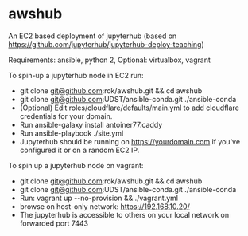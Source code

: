 # awshub
An EC2 based deployment of jupyterhub (based on https://github.com/jupyterhub/jupyterhub-deploy-teaching)

Requirements: ansible, python 2,
Optional: virtualbox, vagrant

To spin-up a jupyterhub node in EC2 run:
- git clone git@github.com:rok/awshub.git && cd awshub
- git clone git@github.com:UDST/ansible-conda.git ./ansible-conda
- (Optional) Edit roles/cloudflare/defaults/main.yml to add cloudflare credentials for your domain.
- Run ansible-galaxy install antoiner77.caddy 
- Run ansible-playbook ./site.yml
- Jupyterhub should be running on https://yourdomain.com if you've configured it or on a random EC2 IP.

To spin up a jupyterhub node on vagrant:
- git clone git@github.com:rok/awshub.git && cd awshub
- git clone git@github.com:UDST/ansible-conda.git ./ansible-conda
- Run:
		vagrant up --no-provision && ./vagrant.yml
- browse on host-only network: https://192.168.10.20/
- The jupyterhub is accessible to others on your local network on forwarded port 7443
